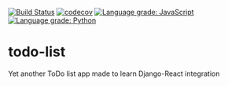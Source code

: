 [![Build Status](https://travis-ci.org/dzionek/todo-list.svg?branch=master)](https://travis-ci.org/dzionek/todo-list)
[![codecov](https://codecov.io/gh/dzionek/todo-list/branch/master/graph/badge.svg)](https://codecov.io/gh/dzionek/todo-list)
[![Language grade: JavaScript](https://img.shields.io/lgtm/grade/javascript/g/dzionek/todo-list.svg?logo=lgtm&logoWidth=18)](https://lgtm.com/projects/g/dzionek/todo-list/context:javascript)
[![Language grade: Python](https://img.shields.io/lgtm/grade/python/g/dzionek/todo-list.svg?logo=lgtm&logoWidth=18)](https://lgtm.com/projects/g/dzionek/todo-list/context:python)
# todo-list
Yet another ToDo list app made to learn Django-React integration
